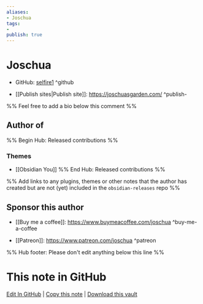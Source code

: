 ```yaml
---
aliases:
- Joschua
tags:
- 
publish: true
---
```


# Joschua

- GitHub: [selfire1](https://github.com/selfire1/) ^github
<!-- - Discord: `@` ^discord-->
<!-- - Website: <https://> ^website-->
- [[Publish sites|Publish site]]: <https://joschuasgarden.com/> ^publish-

%% Feel free to add a bio below this comment %%


## Author of

%% Begin Hub: Released contributions %%

### Themes
- [[Obsidian You]]
%% End Hub: Released contributions %%

%% Add links to any plugins, themes or other notes that the author has created but are not (yet) included in the `obsidian-releases` repo %%

<!--
### Unlisted plugins
-->

<!--
### Others
-->

## Sponsor this author

<!-- - [[GitHub sponsors]]: [Sponsor @selfire1 on GitHub Sponsors](https://github.com/sponsors/selfire1) ^github-sponsor-->
- [[Buy me a coffee]]: <https://www.buymeacoffee.com/joschua> ^buy-me-a-coffee
<!-- - [[PayPal]]: <https://> ^paypal-->
- [[Patreon]]: <https://www.patreon.com/joschua> ^patreon

<!--
## Follow this author
-->

<!-- - [[YouTube Channels|On YouTube]]: <https://> ^youtube-->
<!-- - Twitter: <https://> ^twitter-->
<!-- - ... -->

%% Hub footer: Please don't edit anything below this line %%

# This note in GitHub

<span class="git-footer">[Edit In GitHub](https://github.dev/obsidian-community/obsidian-hub/blob/main/01%20-%20Community/People/selfire1.md "git-hub-edit-note") | [Copy this note](https://raw.githubusercontent.com/obsidian-community/obsidian-hub/main/01%20-%20Community/People/selfire1.md "git-hub-copy-note") | [Download this vault](https://github.com/obsidian-community/obsidian-hub/archive/refs/heads/main.zip "git-hub-download-vault") </span>
